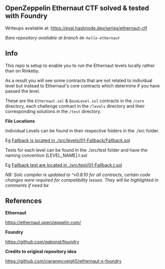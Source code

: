 ## OpenZeppelin Ethernaut CTF solved & tested with Foundry

Writeups available at: https://eval.hashnode.dev/series/ethernaut-ctf

*Bare repository available at branch `00-hello-ethernaut`*

## Info

This repo is setup to enable you to run the Ethernaut levels locally rather than on Rinkeby.

As a result you will see some contracts that are not related to individual level but instead to Ethernaut's core contracts which determine if you have passed the level. 

These are the `Ethernaut.sol` & `BaseLevel.sol` contracts in the `/core` directory, each challenge contract in the `/levels` directory and their corresponding solutions in the `/test` directory. 

**File Locations**

Individual Levels can be found in their respective folders in the ./src folder.  

Eg [Fallback is located in ./src/levels/01-Fallback/Fallback.sol](src/levels/01-Fallback/Fallback.sol)

Tests for each level can be found in the ./src/test folder and have the naming convention [LEVEL_NAME].t.sol 

Eg [Fallback test are located in ./src/test/01-Fallback.t.sol](src/test/01-Fallback.t.sol)

*NB: Solc compiler is updated to ^v0.8.10 for all contracts, certain code changes were required for compatibility issues. They will be highlighted in comments if need be* 

## References

**Ethernaut**

https://ethernaut.openzeppelin.com/

**Foundry**

https://github.com/gakonst/foundry

**Credits to original repository idea**

https://github.com/ciaranmcveigh5/ethernaut-x-foundry

